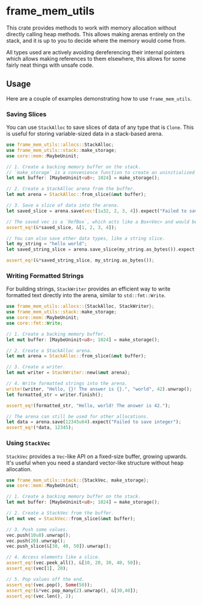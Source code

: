 # frame_mem_utils

This crate provides methods to work with memory allocation without directly calling heap methods. This allows making arenas entirely on the stack, and it is up to you to decide where the memory would come from.

All types used are actively avoiding dereferencing their internal pointers which allows making references to them elsewhere, this allows for some fairly neat things with unsafe code.

## Usage

Here are a couple of examples demonstrating how to use `frame_mem_utils`.

### Saving Slices

You can use `StackAlloc` to save slices of data of any type that is `Clone`. This is useful for storing variable-sized data in a stack-based arena.

```rust
use frame_mem_utils::allocs::StackAlloc;
use frame_mem_utils::stack::make_storage;
use core::mem::MaybeUninit;

// 1. Create a backing memory buffer on the stack.
// `make_storage` is a convenience function to create an uninitialized array.
let mut buffer: [MaybeUninit<u8>; 1024] = make_storage();

// 2. Create a StackAlloc arena from the buffer.
let mut arena = StackAlloc::from_slice(&mut buffer);

// 3. Save a slice of data into the arena.
let saved_slice = arena.save(vec![1u32, 2, 3, 4]).expect("Failed to save slice");

// The saved vec is a `RefBox`, which acts like a Box<Vec> and would be cleaned up.
assert_eq!(&*saved_slice, &[1, 2, 3, 4]);

// You can also save other data types, like a string slice.
let my_string = "hello world";
let saved_string_slice = arena.save_slice(my_string.as_bytes()).expect("Failed to save string slice");

assert_eq!(&*saved_string_slice, my_string.as_bytes());
```

### Writing Formatted Strings

For building strings, `StackWriter` provides an efficient way to write formatted text directly into the arena, similar to `std::fmt::Write`.

```rust
use frame_mem_utils::allocs::{StackAlloc, StackWriter};
use frame_mem_utils::stack::make_storage;
use core::mem::MaybeUninit;
use core::fmt::Write;

// 1. Create a backing memory buffer.
let mut buffer: [MaybeUninit<u8>; 1024] = make_storage();

// 2. Create a StackAlloc arena.
let mut arena = StackAlloc::from_slice(&mut buffer);

// 3. Create a writer.
let mut writer = StackWriter::new(&mut arena);

// 4. Write formatted strings into the arena.
write!(writer, "Hello, {}! The answer is {}.", "world", 42).unwrap();
let formatted_str = writer.finish();

assert_eq!(formatted_str, "Hello, world! The answer is 42.");

// The arena can still be used for other allocations.
let data = arena.save(12345u64).expect("Failed to save integer");
assert_eq!(*data, 12345);
```

### Using `StackVec`

`StackVec` provides a `Vec`-like API on a fixed-size buffer, growing upwards. It's useful when you need a standard vector-like structure without heap allocation.

```rust
use frame_mem_utils::stack::{StackVec, make_storage};
use core::mem::MaybeUninit;

// 1. Create a backing memory buffer on the stack.
let mut buffer: [MaybeUninit<u8>; 1024] = make_storage();

// 2. Create a StackVec from the buffer.
let mut vec = StackVec::from_slice(&mut buffer);

// 3. Push some values.
vec.push(10u8).unwrap();
vec.push(20).unwrap();
vec.push_slice(&[30, 40, 50]).unwrap();

// 4. Access elements like a slice.
assert_eq!(vec.peek_all(), &[10, 20, 30, 40, 50]);
assert_eq!(vec[1], 20);

// 5. Pop values off the end.
assert_eq!(vec.pop(), Some(50));
assert_eq!(&*vec.pop_many(2).unwrap(), &[30,40]);
assert_eq!(vec.len(), 2);
```